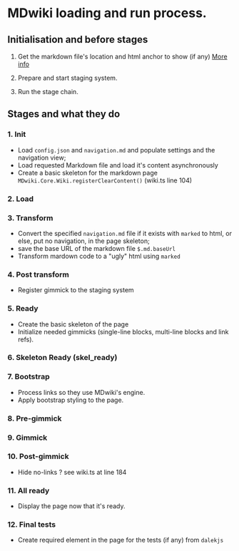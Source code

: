 # MDwiki loading and run process.

## Initialisation and before stages

1. Get the markdown file's location and html anchor to show (if any)
    [More info](http://dynalon.github.io/mdwiki/#!index.md#How_does_it_work?)
2. Prepare and start staging system.

3. Run the stage chain.

## Stages and what they do

### 1. Init

* Load `config.json` and `navigation.md` and populate settings and the navigation view;
* Load requested Markdown file and load it's content asynchronously
* Create a basic skeleton for the markdown page `MDwiki.Core.Wiki.registerClearContent()` (wiki.ts line 104)

### 2. Load

### 3. Transform

* Convert the specified `navigation.md` file if it exists with `marked` to html, or else, put no navigation, in the page skeleton;
* save the base URL of the markdown file `$.md.baseUrl`
* Transform mardown code to a "ugly" html using `marked`

### 4. Post transform

* Register gimmick to the staging system

### 5. Ready

* Create the basic skeleton of the page
* Initialize needed gimmicks (single-line blocks, multi-line blocks and link refs).

### 6. Skeleton Ready (skel_ready)

### 7. Bootstrap

* Process links so they use MDwiki's engine.
* Apply bootstrap styling to the page.

### 8. Pre-gimmick

### 9. Gimmick

### 10. Post-gimmick

* Hide no-links ?
  see wiki.ts at line 184

### 11. All ready

* Display the page now that it's ready.

### 12. Final tests

* Create required element in the page for the tests (if any) from `dalekjs`